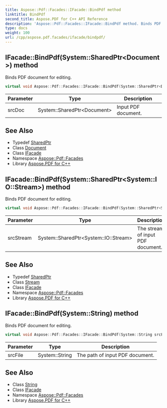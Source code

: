 ```yaml
---
title: Aspose::Pdf::Facades::IFacade::BindPdf method
linktitle: BindPdf
second_title: Aspose.PDF for C++ API Reference
description: 'Aspose::Pdf::Facades::IFacade::BindPdf method. Binds PDF document for editing in C++.'
type: docs
weight: 100
url: /cpp/aspose.pdf.facades/ifacade/bindpdf/
---
```

## IFacade::BindPdf(System::SharedPtr\<Document\>) method


Binds PDF document for editing.

```cpp
virtual void Aspose::Pdf::Facades::IFacade::BindPdf(System::SharedPtr<Document> srcDoc)=0
```


| Parameter | Type | Description |
| --- | --- | --- |
| srcDoc | System::SharedPtr\<Document\> | Input PDF document. |

## See Also

* Typedef [SharedPtr](../../../system/sharedptr/)
* Class [Document](../../../aspose.pdf/document/)
* Class [IFacade](../)
* Namespace [Aspose::Pdf::Facades](../../)
* Library [Aspose.PDF for C++](../../../)
## IFacade::BindPdf(System::SharedPtr\<System::IO::Stream\>) method


Binds PDF document for editing.

```cpp
virtual void Aspose::Pdf::Facades::IFacade::BindPdf(System::SharedPtr<System::IO::Stream> srcStream)=0
```


| Parameter | Type | Description |
| --- | --- | --- |
| srcStream | System::SharedPtr\<System::IO::Stream\> | The stream of input PDF document. |

## See Also

* Typedef [SharedPtr](../../../system/sharedptr/)
* Class [Stream](../../../system.io/stream/)
* Class [IFacade](../)
* Namespace [Aspose::Pdf::Facades](../../)
* Library [Aspose.PDF for C++](../../../)
## IFacade::BindPdf(System::String) method


Binds PDF document for editing.

```cpp
virtual void Aspose::Pdf::Facades::IFacade::BindPdf(System::String srcFile)=0
```


| Parameter | Type | Description |
| --- | --- | --- |
| srcFile | System::String | The path of input PDF document. |

## See Also

* Class [String](../../../system/string/)
* Class [IFacade](../)
* Namespace [Aspose::Pdf::Facades](../../)
* Library [Aspose.PDF for C++](../../../)
